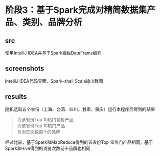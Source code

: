 # 阶段3：基于Spark完成对精简数据集产品、类别、品牌分析

## src
使用IntelliJ IDEA并基于Spark操纵DataFrame编程

## screenshots
IntelliJ IDEA代码界面、Spark-shell Scala输出截图

## results
随机选取五个省份（上海、台湾、四川、甘肃、重庆）运行本程序后得到的结果
> <province-cat> 为该省份Top 10热门销售产品 </br> 
> <province-item> 为该省份Top 10热门产品 </br> 
> <Brand> 为浏览次数前十的品牌

经过比较，基于Spark和MapReduce得到的该省份Top 10热门产品相同，基于Spark和Hive得到的浏览次数前十品牌也相同
